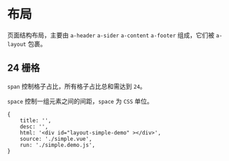 # 布局


页面结构布局，主要由 `a-header` `a-sider` `a-content` `a-footer` 组成，它们被 `a-layout` 包裹。

## 24 栅格

`span` 控制格子占比，所有格子占比总和需达到 `24`。

`space` 控制一组元素之间的间距，`space` 为 `CSS` 单位。

````code
{
    title: '',
    desc: '',
    html: '<div id="layout-simple-demo" ></div>',
    source: './simple.vue',
    run: './simple.demo.js',
}
````

<style>
/* 文档样式，项目中无需使用 */
.a-col {
  background-color:#eee;
}
.layout-demo {
  overflow:hidden;
}
.demo {
    background-color: skyblue;
    color:white;
    text-align: center;
}
.a-col:nth-child(even) .demo {
  background-color: lightgreen;
}
</style>

